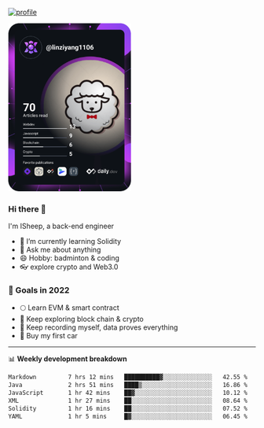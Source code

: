 [![profile](http://img.codelin.xyz/hello-im-isheep.svg)](https://www.calligrapher.ai/)

<a href="https://app.daily.dev/linziyang1106"><img src="/devcard.png" width="250" alt="ISheep's Dev Card"/></a>

### Hi there 🐏

I'm ISheep, a back-end engineer

- 🔭 I’m currently learning Solidity
- 💬 Ask me about anything
- 😄 Hobby: badminton & coding
- 👓 explore crypto and Web3.0

### 🚀 Goals in 2022
+ 🌕 Learn EVM & smart contract
+ 🤔 Keep exploring block chain & crypto
+ 🐏 Keep recording myself, data proves everything
+ 🚗 Buy my first car

-------

📊 **Weekly development breakdown**
<!--START_SECTION:waka-->

```text
Markdown         7 hrs 12 mins   ██████████▓░░░░░░░░░░░░░░   42.55 %
Java             2 hrs 51 mins   ████▒░░░░░░░░░░░░░░░░░░░░   16.86 %
JavaScript       1 hr 42 mins    ██▓░░░░░░░░░░░░░░░░░░░░░░   10.12 %
XML              1 hr 27 mins    ██░░░░░░░░░░░░░░░░░░░░░░░   08.64 %
Solidity         1 hr 16 mins    ██░░░░░░░░░░░░░░░░░░░░░░░   07.52 %
YAML             1 hr 5 mins     █▓░░░░░░░░░░░░░░░░░░░░░░░   06.45 %
```

<!--END_SECTION:waka-->
